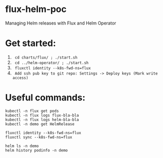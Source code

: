 # flux-helm-poc
Managing Helm releases with Flux and Helm Operator

# Get started:
1. ``` cd charts/flux/ ; ./start.sh```
2. ``` cd ../helm-operator/ ; ./start.sh```
3. ``` fluxctl identity --k8s-fwd-ns=flux```
4. ``` Add ssh pub key to git repo: Settings -> Deploy keys (Mark write access)```

# Useful commands:
```
kubectl -n flux get pods
kubectl -n flux logs flux-bla-bla
kubectl -n flux logs helm-bla-bla
kubectl -n demo get HelmRelease

fluxctl identity --k8s-fwd-ns=flux
fluxctl sync --k8s-fwd-ns=flux

helm ls -n demo
helm history podinfo -n demo
```
